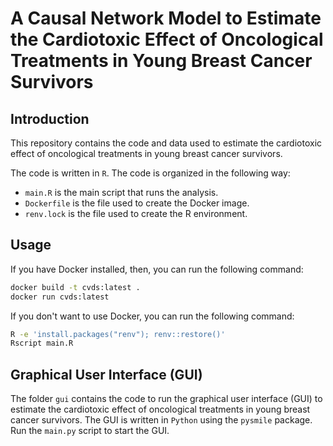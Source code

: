 # A Causal Network Model to Estimate the Cardiotoxic Effect of Oncological Treatments in Young Breast Cancer Survivors

## Introduction

This repository contains the code and data used to estimate the cardiotoxic effect of oncological treatments in young breast cancer survivors.

The code is written in `R`. The code is organized in the following way:

- `main.R` is the main script that runs the analysis.
- `Dockerfile` is the file used to create the Docker image.
- `renv.lock` is the file used to create the R environment.

## Usage

If you have Docker installed, then, you can run the following command:

```bash
docker build -t cvds:latest .
docker run cvds:latest
```

If you don't want to use Docker, you can run the following command:

```bash
R -e 'install.packages("renv"); renv::restore()'
Rscript main.R
```

## Graphical User Interface (GUI)

The folder `gui` contains the code to run the graphical user interface (GUI) to estimate the cardiotoxic effect of oncological treatments in young breast cancer survivors. The GUI is written in `Python` using the `pysmile` package. Run the `main.py` script to start the GUI.
